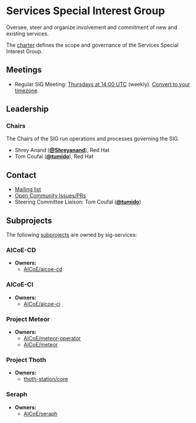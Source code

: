 <!---
This is an autogenerated file!

Please do not edit this file directly, but instead make changes to the
sigs.yaml file in the project root.

This file is part of https://github.com/open-services-group/community

To understand how this file is generated, see https://git.k8s.io/community/generator/README.md
--->
# Services Special Interest Group

Oversee, steer and organize involvement and commitment of new and existing services.

The [charter](charter.md) defines the scope and governance of the Services Special Interest Group.

## Meetings
* Regular SIG Meeting: [Thursdays at 14:00 UTC](https://meet.google.com/qhw-vgww-pdu) (weekly). [Convert to your timezone](http://www.thetimezoneconverter.com/?t=14:00&tz=UTC).

## Leadership

### Chairs
The Chairs of the SIG run operations and processes governing the SIG.

* Shrey Anand (**[@Shreyanand](https://github.com/Shreyanand)**), Red Hat
* Tom Coufal (**[@tumido](https://github.com/tumido)**), Red Hat

## Contact
- [Mailing list]()
- [Open Community Issues/PRs](https://github.com/open-services-group/community/labels/sig%2Fservices)
- Steering Committee Liaison: Tom Coufal (**[@tumido](https://github.com/tumido)**)

## Subprojects

The following [subprojects][subproject-definition] are owned by sig-services:
### AICoE-CD
- **Owners:**
  - [AICoE/aicoe-cd](https://github.com/AICoE/aicoe-cd/blob/master/OWNERS)
### AICoE-CI
- **Owners:**
  - [AICoE/aicoe-ci](https://github.com/AICoE/aicoe-ci/blob/master/OWNERS)
### Project Meteor
- **Owners:**
  - [AICoE/meteor-operator](https://github.com/AICoE/meteor-operator/blob/main/OWNERS)
  - [AICoE/meteor](https://github.com/AICoE/meteor/blob/main/OWNERS)
### Project Thoth
- **Owners:**
  - [thoth-station/core](https://github.com/thoth-station/core/blob/master/OWNERS)
### Seraph
- **Owners:**
  - [AICoE/seraph](https://github.com/AICoE/seraph/blob/main/OWNERS)

[subproject-definition]: https://github.com/open-services-group/community/blob/master/governance.md#subprojects
<!-- BEGIN CUSTOM CONTENT -->

<!-- END CUSTOM CONTENT -->
